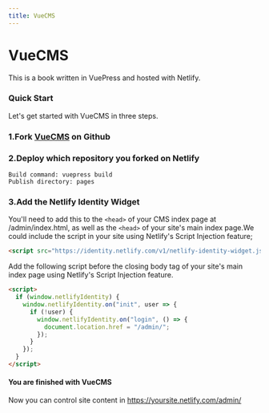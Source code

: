 ```yaml
---
title: VueCMS
---
```

# VueCMS

This is a book written in VuePress and hosted with Netlify.

### Quick Start

Let's get started with VueCMS in three steps.

### 1.Fork [VueCMS](https://github.com/DemoMacro/VueCMS) on Github

### 2.Deploy which repository you forked on Netlify
```
Build command: vuepress build
Publish directory: pages
```
### 3.Add the Netlify Identity Widget

You'll need to add this to the ```<head>``` of your CMS index page at /admin/index.html, as well as the ```<head>``` of your site's main index page.We could include the script in your site using Netlify's Script Injection feature;

```html
<script src="https://identity.netlify.com/v1/netlify-identity-widget.js"></script>
```
 Add the following script before the closing body tag of your site's main index page using Netlify's Script Injection feature.

```html
<script>
  if (window.netlifyIdentity) {
    window.netlifyIdentity.on("init", user => {
      if (!user) {
        window.netlifyIdentity.on("login", () => {
          document.location.href = "/admin/";
        });
      }
    });
  }
</script>
```

#### You are finished with VueCMS

Now you can control site content in https://yoursite.netlify.com/admin/